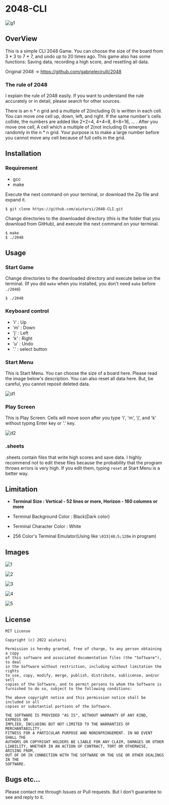 # 2048-CLI

![g1](img/g1.gif)

## OverView

This is a simple CLI 2048 Game. You can choose the size of the board from 3 * 3 to 7 * 7, and undo up to 20 times ago. This game also has some functions: Saving data, recording a high score, and resetting all data.

Original 2048 -> https://github.com/gabrielecirulli/2048

### The rule of 2048

I explain the rule of 2048 easily. If you want to understand the rule accurately or in detail, please search for other sources.

There is an n * n grid and a multiple of 2(including 0) is written in each cell. You can move one cell up, down, left, and right. If the same number's cells collide, the numbers are added like 2+2=4, 4+4=8, 8+8=16, ... . After you move one cell, A cell which a multiple of 2(not including 0) emerges randomly in the n * n grid. Your purpose is to make a large number before you cannot move any cell because of full cells in the grid.

## Installation

### Requirement

* gcc
* make


Execute the next command on your terminal, or download the Zip file and expand it.

```
$ git clone https://github.com/aiutarsi/2048-CLI.git
```

Change directories to the downloaded directory (this is the folder that you download from GitHub), and execute the next command on your terminal.

```
$ make
$ ./2048
```

## Usage

### Start Game

Change directories to the downloaded directory and execute below on the terminal. (If you did `make` when you installed, you don't need `make` before `./2048`)

```
$ ./2048
```

### Keyboard control

* 'i' : Up
* 'm' : Down
* 'j' : Left
* 'k' : Right
* 'u' : Undo
* '.' : select button

### Start Menu

This is Start Menu. You can choose the size of a board here. Please read the image below's description. You can also reset all data here. But, be careful, you cannot reposit deleted data.

![d1](img/d1.png)

### Play Screen

This is Play Screen. Cells will move soon after you type 'i', 'm', 'j', and 'k' without typing Enter key or '.' key.

![d2](img/d2.png)

### .sheets

.sheets contain files that write high scores and save data. I highly recommend not to edit these files because the probability that the program throws errors is very high. If you edit them, typing `reset` at Start Menu is a better way.

## Limitation

* **Terminal Size : Vertical - 52 lines or more, Horizon - 160 columns or more**

* Terminal Background Color : Black(Dark color)

* Terminal Character Color : White

* 256 Color's Terminal Emulator(Using like `\033[48;5;120m` in program)

## Images

![1](img/1.png)

![2](img/2.png)

![3](img/3.png)

![4](img/4.png)

![5](img/5.png)

## License

```
MIT License

Copyright (c) 2022 aiutarsi

Permission is hereby granted, free of charge, to any person obtaining a copy
of this software and associated documentation files (the "Software"), to deal
in the Software without restriction, including without limitation the rights
to use, copy, modify, merge, publish, distribute, sublicense, and/or sell
copies of the Software, and to permit persons to whom the Software is
furnished to do so, subject to the following conditions:

The above copyright notice and this permission notice shall be included in all
copies or substantial portions of the Software.

THE SOFTWARE IS PROVIDED "AS IS", WITHOUT WARRANTY OF ANY KIND, EXPRESS OR
IMPLIED, INCLUDING BUT NOT LIMITED TO THE WARRANTIES OF MERCHANTABILITY,
FITNESS FOR A PARTICULAR PURPOSE AND NONINFRINGEMENT. IN NO EVENT SHALL THE
AUTHORS OR COPYRIGHT HOLDERS BE LIABLE FOR ANY CLAIM, DAMAGES OR OTHER
LIABILITY, WHETHER IN AN ACTION OF CONTRACT, TORT OR OTHERWISE, ARISING FROM,
OUT OF OR IN CONNECTION WITH THE SOFTWARE OR THE USE OR OTHER DEALINGS IN THE
SOFTWARE.
```

## Bugs etc...

Please contact me through Issues or Pull requests. But I don't guarantee to see and reply to it.

